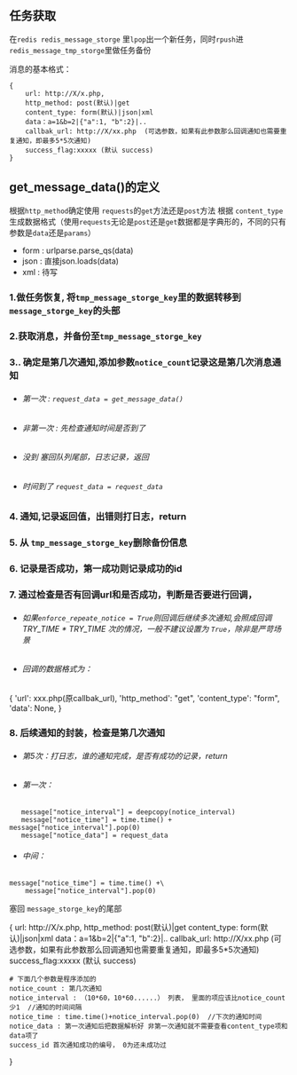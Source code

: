 ## 任务获取
在`redis redis_message_storge` 里`lpop`出一个新任务，同时`rpush`进`redis_message_tmp_storge`里做任务备份

消息的基本格式：
```
{
    url: http://X/x.php,
    http_method: post(默认)|get
    content_type: form(默认)|json|xml
    data：a=1&b=2|{"a":1, "b":2}|..
    callbak_url: http://X/xx.php  (可选参数，如果有此参数那么回调通知也需要重复通知，即最多5*5次通知)
    success_flag:xxxxx (默认 success)
}
```
## get_message_data()的定义
根据`http_method`确定使用   `requests`的`get`方法还是`post`方法
根据 `content_type` 生成数据格式（使用`requests`无论是`post`还是`get`数据都是字典形的，不同的只有参数是`data`还是`params`）
- form : urlparse.parse_qs(data)
- json : 直接json.loads(data)
- xml : 待写


### 1.做任务恢复, 将`tmp_message_storge_key`里的数据转移到`message_storge_key`的头部

### 2.获取消息，并备份至`tmp_message_storge_key`

### 3.. 确定是第几次通知,添加参数`notice_count`记录这是第几次消息通知
 - ######  第一次 : `request_data = get_message_data()`
 - ###### 非第一次 : 先检查通知时间是否到了
  - ###### 没到 塞回队列尾部，日志记录，返回
  - ###### 时间到了 `request_data = request_data`

### 4. 通知,记录返回值，出错则打日志，return

### 5. 从 `tmp_message_storge_key`删除备份信息

### 6. 记录是否成功，第一成功则记录成功的id

### 7. 通过检查是否有回调url和是否成功，判断是否要进行回调，
 - ###### 如果`enforce_repeate_notice = True`则回调后继续多次通知,会照成回调TRY_TIME * TRY_TIME 次的情况，一般不建议设置为 `True`，除非是严苛场景
 - ###### 回调的数据格式为：
 {
     'url': xxx.php(原callbak_url),
     'http_method': "get",
     'content_type': "form",
     'data': None,
 }

 ### 8. 后续通知的封装，检查是第几次通知
  - ###### 第5次：打日志，谁的通知完成，是否有成功的记录，return

  - ###### 第一次：
```
   message["notice_interval"] = deepcopy(notice_interval)
   message["notice_time"] = time.time() + message["notice_interval"].pop(0)
   message["notice_data"] = request_data
```
- ###### 中间：
```
message["notice_time"] = time.time() +\
    message["notice_interval"].pop(0)
```
塞回 `message_storge_key`的尾部

{
    url: http://X/x.php,
    http_method: post(默认)|get
    content_type: form(默认)|json|xml
    data：a=1&b=2|{"a":1, "b":2}|..
    callbak_url: http://X/xx.php  (可选参数，如果有此参数那么回调通知也需要重复通知，即最多5*5次通知)
    success_flag:xxxxx (默认 success)

    # 下面几个参数是程序添加的
    notice_count : 第几次通知
    notice_interval : （10*60，10*60......） 列表， 里面的项应该比notice_count少1  //通知的时间间隔
    notice_time : time.time()+notice_interval.pop(0)  //下次的通知时间
    notice_data : 第一次通知后把数据解析好 非第一次通知就不需要查看content_type项和data项了
    success_id 首次通知成功的编号， 0为还未成功过

}
